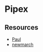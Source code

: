 # Pipex

## Resources
* [Paul](https://people.cs.rutgers.edu/~pxk/416/notes/c-tutorials/pipe.html?source=post_page-----5b4afa4a37b7--------------------------------)
* [newmarch](https://jan.newmarch.name/OS/l9_1.html)
